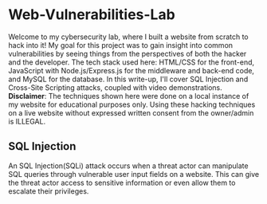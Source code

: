 # Web-Vulnerabilities-Lab
Welcome to my cybersecurity lab, where I built a website from scratch to hack into it! My goal for this project was to gain insight into common vulnerabilities by seeing things from the perspectives of both the hacker and the developer. The tech stack used here: HTML/CSS for the front-end, JavaScript with Node.js/Express.js for the middleware and back-end code, and MySQL for the database. In this write-up, I'll cover SQL Injection and Cross-Site Scripting attacks, coupled with video demonstrations.  
**Disclaimer**: The techniques shown here were done on a local instance of my website for educational purposes only. Using these hacking techniques on a live website without expressed written consent from the owner/admin is ILLEGAL.

## SQL Injection
An SQL Injection(SQLi) attack occurs when a threat actor can manipulate SQL queries through vulnerable user input fields on a website. This can give the threat actor access to sensitive information or even allow them to escalate their privileges.
